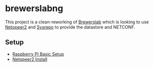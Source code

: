 # brewerslabng

This project is a clean-reworking of [Brewerslab](https://github.com/allena29/brewerslab) which is looking to use [Netopeer2](https://github.com/CESNET/Netopeer2) and [Sysrepo](https://github.com/sysrepo/sysrepo) to provide the datastore and NETCONF.


## Setup

- [Raspberry PI Basic Setup](Documentation/RaspberryPi.md)
- [Netopeer2 Install](Documentation/InstallNetopeer2.md)


